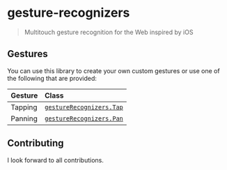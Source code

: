 # gesture-recognizers

> Multitouch gesture recognition for the Web inspired by iOS

## Gestures

You can use this library to create your own custom gestures or use one of the
following that are provided:

| Gesture | Class |
|:------- |:----- |
| Tapping | [`gestureRecognizers.Tap`](readmes/tap.md) |
| Panning | [`gestureRecognizers.Pan`](readmes/pan.md) |

## Contributing

I look forward to all contributions.
